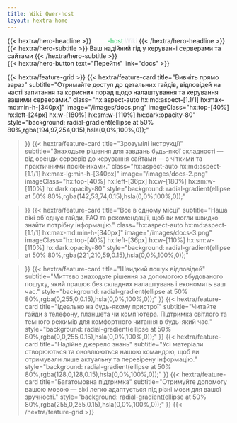 ```yaml
---
title: Wiki Qwer-host
layout: hextra-home
---
```


<div class="hx:mt-6 hx:mb-6">
{{< hextra/hero-headline >}}
  <span class="gradient-text"><span style="color: #ffffff;">qwer</span><span style="color: #22c55e;">-host</span> <span style="color: #e5e7eb;">Wiki</span></span>
{{< /hextra/hero-headline >}}
</div>

<div class="hx:mb-12">
{{< hextra/hero-subtitle >}}
  Ваш надійний гід у керуванні серверами та сайтами
{{< /hextra/hero-subtitle >}}
</div>

<div class="hx:mb-6">
{{< hextra/hero-button text="Перейти" link="docs" >}}
</div>

<div class="hx:mt-6"></div>

{{< hextra/feature-grid >}}
  {{< hextra/feature-card
    title="Вивчіть прямо зараз"
    subtitle="Отримайте доступ до детальних гайдів, відповідей на часті запитання та корисних порад щодо налаштування та керування вашими серверами."
    class="hx:aspect-auto hx:md:aspect-[1.1/1] hx:max-md:min-h-[340px]"
    image="/images/docs.png"
    imageClass="hx:top-[40%] hx:left-[24px] hx:w-[180%] hx:sm:w-[110%] hx:dark:opacity-80"
    style="background: radial-gradient(ellipse at 50% 80%,rgba(194,97,254,0.15),hsla(0,0%,100%,0));"
  >}}
  {{< hextra/feature-card
    title="Зрозумілі інструкції"
    subtitle="Знаходьте рішення для завдань будь-якої складності — від оренди серверів до керування сайтами — з чіткими та практичними посібниками."
    class="hx:aspect-auto hx:md:aspect-[1.1/1] hx:max-lg:min-h-[340px]"
    image="/images/docs-2.png"
    imageClass="hx:top-[40%] hx:left-[36px] hx:w-[180%] hx:sm:w-[110%] hx:dark:opacity-80"
    style="background: radial-gradient(ellipse at 50% 80%,rgba(142,53,74,0.15),hsla(0,0%,100%,0));"

  >}}
  {{< hextra/feature-card
    title="Все в одному місці"
    subtitle="Наша вікі об'єднує гайди, FAQ та рекомендації, щоб ви могли швидко знайти потрібну інформацію."
    class="hx:aspect-auto hx:md:aspect-[1.1/1] hx:max-md:min-h-[340px]"
    image="/images/docs-3.png"
    imageClass="hx:top-[40%] hx:left-[36px] hx:w-[110%] hx:sm:w-[110%] hx:dark:opacity-80"
    style="background: radial-gradient(ellipse at 50% 80%,rgba(221,210,59,0.15),hsla(0,0%,100%,0));"

  >}}
  {{< hextra/feature-card
    title="Швидкий пошук відповідей"
    subtitle="Миттєво знаходьте рішення за допомогою вбудованого пошуку, який працює без складних налаштувань і економить ваш час."
    style="background: radial-gradient(ellipse at 50% 80%,rgba(0,255,0,0.15),hsla(0,0%,100%,0));"
  >}}
  {{< hextra/feature-card
    title="Ідеально на будь-якому пристрої"
    subtitle="Читайте гайди з телефону, планшета чи комп'ютера. Підтримка світлого та темного режимів для комфортного читання в будь-який час."
    style="background: radial-gradient(ellipse at 50% 80%,rgba(0,0,255,0.15),hsla(0,0%,100%,0));"
  >}}
  {{< hextra/feature-card
    title="Надійне джерело знань"
    subtitle="Усі матеріали створюються та оновлюються нашою командою, щоб ви отримували лише актуальну та перевірену інформацію."
    style="background: radial-gradient(ellipse at 50% 80%,rgba(128,0,128,0.15),hsla(0,0%,100%,0));"
  >}}
  {{< hextra/feature-card
    title="Багатомовна підтримка"
    subtitle="Отримуйте допомогу вашою мовою — вікі легко адаптується під різні мови для вашої зручності."
    style="background: radial-gradient(ellipse at 50% 80%,rgba(255,0,255,0.15),hsla(0,0%,100%,0));"
  >}}
{{< /hextra/feature-grid >}}
